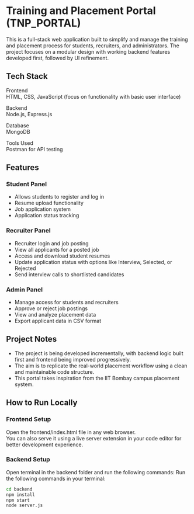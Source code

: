 # Training and Placement Portal (TNP_PORTAL)

This is a full-stack web application built to simplify and manage the training and placement process for students, recruiters, and administrators. The project focuses on a modular design with working backend features developed first, followed by UI refinement.

## Tech Stack

Frontend  
HTML, CSS, JavaScript (focus on functionality with basic user interface)

Backend  
Node.js, Express.js

Database  
MongoDB

Tools Used  
Postman for API testing

## Features

### Student Panel

- Allows students to register and log in
- Resume upload functionality
- Job application system
- Application status tracking

### Recruiter Panel

- Recruiter login and job posting
- View all applicants for a posted job
- Access and download student resumes
- Update application status with options like Interview, Selected, or Rejected
- Send interview calls to shortlisted candidates

### Admin Panel

- Manage access for students and recruiters
- Approve or reject job postings
- View and analyze placement data
- Export applicant data in CSV format

## Project Notes

- The project is being developed incrementally, with backend logic built first and frontend being improved progressively.
- The aim is to replicate the real-world placement workflow using a clean and maintainable code structure.
- This portal takes inspiration from the IIT Bombay campus placement system.
## How to Run Locally
### Frontend Setup

Open the frontend/index.html file in any web browser.  
You can also serve it using a live server extension in your code editor for better development experience.

### Backend Setup

Open terminal in the backend folder and run the following commands:
Run the following commands in your terminal:

```bash
cd backend
npm install
npm start
node server.js
